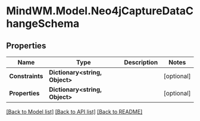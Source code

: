 # MindWM.Model.Neo4jCaptureDataChangeSchema

## Properties

Name | Type | Description | Notes
------------ | ------------- | ------------- | -------------
**Constraints** | **Dictionary&lt;string, Object&gt;** |  | [optional] 
**Properties** | **Dictionary&lt;string, Object&gt;** |  | [optional] 

[[Back to Model list]](../README.md#documentation-for-models) [[Back to API list]](../README.md#documentation-for-api-endpoints) [[Back to README]](../README.md)

